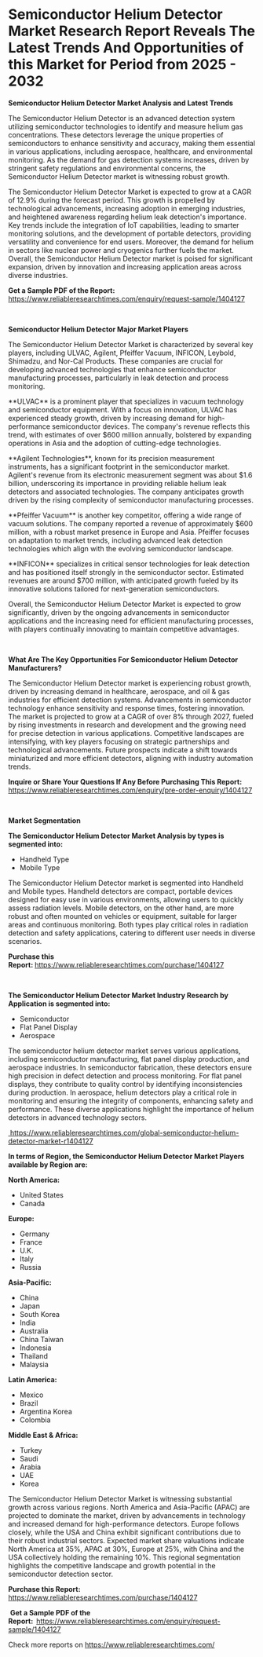 <p><h1>Semiconductor Helium Detector Market Research Report Reveals The Latest Trends And Opportunities of this Market for Period from 2025 - 2032</h1></p><p><strong>Semiconductor Helium Detector Market Analysis and Latest Trends</strong></p>
<p><p>The Semiconductor Helium Detector is an advanced detection system utilizing semiconductor technologies to identify and measure helium gas concentrations. These detectors leverage the unique properties of semiconductors to enhance sensitivity and accuracy, making them essential in various applications, including aerospace, healthcare, and environmental monitoring. As the demand for gas detection systems increases, driven by stringent safety regulations and environmental concerns, the Semiconductor Helium Detector market is witnessing robust growth.</p><p>The Semiconductor Helium Detector Market is expected to grow at a CAGR of 12.9% during the forecast period. This growth is propelled by technological advancements, increasing adoption in emerging industries, and heightened awareness regarding helium leak detection's importance. Key trends include the integration of IoT capabilities, leading to smarter monitoring solutions, and the development of portable detectors, providing versatility and convenience for end users. Moreover, the demand for helium in sectors like nuclear power and cryogenics further fuels the market. Overall, the Semiconductor Helium Detector market is poised for significant expansion, driven by innovation and increasing application areas across diverse industries.</p></p>
<p><strong>Get a Sample PDF of the Report:&nbsp;</strong> <a href="https://www.reliableresearchtimes.com/enquiry/request-sample/1404127?utm_campaign=2638&utm_medium=2&utm_source=Github&utm_content=ia&utm_term=28032025&utm_id=semiconductor-helium-detector">https://www.reliableresearchtimes.com/enquiry/request-sample/1404127</a></p>
<p>&nbsp;</p>
<p><strong>Semiconductor Helium Detector Major Market Players</strong></p>
<p><p>The Semiconductor Helium Detector Market is characterized by several key players, including ULVAC, Agilent, Pfeiffer Vacuum, INFICON, Leybold, Shimadzu, and Nor-Cal Products. These companies are crucial for developing advanced technologies that enhance semiconductor manufacturing processes, particularly in leak detection and process monitoring.</p><p>**ULVAC** is a prominent player that specializes in vacuum technology and semiconductor equipment. With a focus on innovation, ULVAC has experienced steady growth, driven by increasing demand for high-performance semiconductor devices. The company's revenue reflects this trend, with estimates of over $600 million annually, bolstered by expanding operations in Asia and the adoption of cutting-edge technologies.</p><p>**Agilent Technologies**, known for its precision measurement instruments, has a significant footprint in the semiconductor market. Agilent's revenue from its electronic measurement segment was about $1.6 billion, underscoring its importance in providing reliable helium leak detectors and associated technologies. The company anticipates growth driven by the rising complexity of semiconductor manufacturing processes.</p><p>**Pfeiffer Vacuum** is another key competitor, offering a wide range of vacuum solutions. The company reported a revenue of approximately $600 million, with a robust market presence in Europe and Asia. Pfeiffer focuses on adaptation to market trends, including advanced leak detection technologies which align with the evolving semiconductor landscape.</p><p>**INFICON** specializes in critical sensor technologies for leak detection and has positioned itself strongly in the semiconductor sector. Estimated revenues are around $700 million, with anticipated growth fueled by its innovative solutions tailored for next-generation semiconductors.</p><p>Overall, the Semiconductor Helium Detector Market is expected to grow significantly, driven by the ongoing advancements in semiconductor applications and the increasing need for efficient manufacturing processes, with players continually innovating to maintain competitive advantages.</p></p>
<p>&nbsp;</p>
<p><strong>What Are The Key Opportunities For Semiconductor Helium Detector Manufacturers?</strong></p>
<p><p>The Semiconductor Helium Detector market is experiencing robust growth, driven by increasing demand in healthcare, aerospace, and oil & gas industries for efficient detection systems. Advancements in semiconductor technology enhance sensitivity and response times, fostering innovation. The market is projected to grow at a CAGR of over 8% through 2027, fueled by rising investments in research and development and the growing need for precise detection in various applications. Competitive landscapes are intensifying, with key players focusing on strategic partnerships and technological advancements. Future prospects indicate a shift towards miniaturized and more efficient detectors, aligning with industry automation trends.</p></p>
<p><strong>Inquire or Share Your Questions If Any Before Purchasing This Report:</strong> <a href="https://www.reliableresearchtimes.com/enquiry/pre-order-enquiry/1404127?utm_campaign=2638&utm_medium=2&utm_source=Github&utm_content=ia&utm_term=28032025&utm_id=semiconductor-helium-detector">https://www.reliableresearchtimes.com/enquiry/pre-order-enquiry/1404127</a></p>
<p>&nbsp;</p>
<p><strong>Market Segmentation</strong></p>
<p><strong>The Semiconductor Helium Detector Market Analysis by types is segmented into:</strong></p>
<p><ul><li>Handheld Type</li><li>Mobile Type</li></ul></p>
<p><p>The Semiconductor Helium Detector market is segmented into Handheld and Mobile types. Handheld detectors are compact, portable devices designed for easy use in various environments, allowing users to quickly assess radiation levels. Mobile detectors, on the other hand, are more robust and often mounted on vehicles or equipment, suitable for larger areas and continuous monitoring. Both types play critical roles in radiation detection and safety applications, catering to different user needs in diverse scenarios.</p></p>
<p><strong>Purchase this Report:&nbsp;</strong><a href="https://www.reliableresearchtimes.com/purchase/1404127?utm_campaign=2638&utm_medium=2&utm_source=Github&utm_content=ia&utm_term=28032025&utm_id=semiconductor-helium-detector">https://www.reliableresearchtimes.com/purchase/1404127</a></p>
<p>&nbsp;</p>
<p><strong>The Semiconductor Helium Detector Market Industry Research by Application is segmented into:</strong></p>
<p><ul><li>Semiconductor</li><li>Flat Panel Display</li><li>Aerospace</li></ul></p>
<p><p>The semiconductor helium detector market serves various applications, including semiconductor manufacturing, flat panel display production, and aerospace industries. In semiconductor fabrication, these detectors ensure high precision in defect detection and process monitoring. For flat panel displays, they contribute to quality control by identifying inconsistencies during production. In aerospace, helium detectors play a critical role in monitoring and ensuring the integrity of components, enhancing safety and performance. These diverse applications highlight the importance of helium detectors in advanced technology sectors.</p></p>
<p><a href="https://www.reliableresearchtimes.com/global-semiconductor-helium-detector-market-r1404127?utm_campaign=2638&utm_medium=2&utm_source=Github&utm_content=ia&utm_term=28032025&utm_id=semiconductor-helium-detector">&nbsp;https://www.reliableresearchtimes.com/global-semiconductor-helium-detector-market-r1404127</a></p>
<p><strong>In terms of Region, the Semiconductor Helium Detector Market Players available by Region are:</strong></p>
<p>
    <p> <strong> North America: </strong>
        <ul>
            <li>United States</li>
            <li>Canada</li>
        </ul>
        </p> 
    <p> <strong> Europe: </strong>
        <ul>
            <li>Germany</li>
            <li>France</li>
            <li>U.K.</li>
            <li>Italy</li>
            <li>Russia</li>
        </ul>
        </p> 
    <p> <strong> Asia-Pacific: </strong>
        <ul>
            <li>China</li>
            <li>Japan</li>
            <li>South Korea</li>
            <li>India</li>
            <li>Australia</li>
            <li>China Taiwan</li>
            <li>Indonesia</li>
            <li>Thailand</li>
            <li>Malaysia</li>
        </ul>
        </p> 
    <p> <strong> Latin America: </strong>
        <ul>
            <li>Mexico</li>
            <li>Brazil</li>
            <li>Argentina Korea</li>
            <li>Colombia</li>
        </ul>
        </p> 
    <p> <strong> Middle East & Africa: </strong>
        <ul>
            <li>Turkey</li>
            <li>Saudi</li>
            <li>Arabia</li>
            <li>UAE</li>
            <li>Korea</li>
        </ul>
    </p>
    </p>
<p><p>The Semiconductor Helium Detector Market is witnessing substantial growth across various regions. North America and Asia-Pacific (APAC) are projected to dominate the market, driven by advancements in technology and increased demand for high-performance detectors. Europe follows closely, while the USA and China exhibit significant contributions due to their robust industrial sectors. Expected market share valuations indicate North America at 35%, APAC at 30%, Europe at 25%, with China and the USA collectively holding the remaining 10%. This regional segmentation highlights the competitive landscape and growth potential in the semiconductor detection sector.</p></p>
<p><strong>Purchase this Report: </strong><a href="https://www.reliableresearchtimes.com/purchase/1404127?utm_campaign=2638&utm_medium=2&utm_source=Github&utm_content=ia&utm_term=28032025&utm_id=semiconductor-helium-detector">https://www.reliableresearchtimes.com/purchase/1404127</a></p>
<p>&nbsp;<strong>Get a Sample PDF of the Report:&nbsp;&nbsp;</strong><a href="https://www.reliableresearchtimes.com/enquiry/request-sample/1404127?utm_campaign=2638&utm_medium=2&utm_source=Github&utm_content=ia&utm_term=28032025&utm_id=semiconductor-helium-detector">https://www.reliableresearchtimes.com/enquiry/request-sample/1404127</a></p>
<p><strong></strong></p>
<p>Check more reports on <a href="https://www.reliableresearchtimes.com/?utm_campaign=2638&utm_medium=2&utm_source=Github&utm_content=ia&utm_term=28032025&utm_id=semiconductor-helium-detector">https://www.reliableresearchtimes.com/</a></p>
